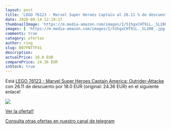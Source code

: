 ```yaml
---
layout: post
title: 'LEGO 76123 - Marvel Super Heroes Captain al 26.11 % de descuento'
date: 2020-09-14 12:19:17
thumbnailImage: 'https://m.media-amazon.com/images/I/51hgxCHT9iL._SL200_.jpg'
images: [ 'https://m.media-amazon.com/images/I/51hgxCHT9iL._SL200_.jpg' ]
comments: true
category: ofertas
author: ring
slug: B07FNTTF41
description:
actualPrice: 18.0 EUR
comparePrice: 24.36 EUR
inStock: true
---
```


Está [LEGO 76123 - Marvel Super Heroes Captain America: Outrider-Attacke](https://www.amazon.com/dp/B07FNTTF41/?tag=redken08-20) con 26.11 de descuento por 18.0 EUR (original: 24.36 EUR) en el siguiente enlace!

[![](https://m.media-amazon.com/images/I/51hgxCHT9iL._SL200_.jpg)](https://www.amazon.com/dp/B07FNTTF41/?tag=redken08-20)

[Ver la oferta!!](https://www.amazon.com/dp/B07FNTTF41/?tag=redken08-20)

[Consulta otras ofertas en nuestro canal de telegram](https://t.me/s/ofertas25)
